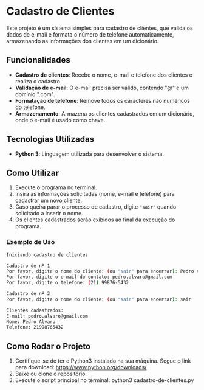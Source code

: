 # Cadastro de Clientes

Este projeto é um sistema simples para cadastro de clientes, que valida os dados de e-mail e formata o número de telefone automaticamente, armazenando as informações dos clientes em um dicionário.

## Funcionalidades

- **Cadastro de clientes**: Recebe o nome, e-mail e telefone dos clientes e realiza o cadastro.
- **Validação de e-mail**: O e-mail precisa ser válido, contendo "@" e um domínio ".com".
- **Formatação de telefone**: Remove todos os caracteres não numéricos do telefone.
- **Armazenamento**: Armazena os clientes cadastrados em um dicionário, onde o e-mail é usado como chave.

## Tecnologias Utilizadas

- **Python 3**: Linguagem utilizada para desenvolver o sistema.

## Como Utilizar

1. Execute o programa no terminal.
2. Insira as informações solicitadas (nome, e-mail e telefone) para cadastrar um novo cliente.
3. Caso queira parar o processo de cadastro, digite `"sair"` quando solicitado a inserir o nome.
4. Os clientes cadastrados serão exibidos ao final da execução do programa.

### Exemplo de Uso

```bash
Iniciando cadastro de clientes

Cadastro de nº 1
Por favor, digite o nome do cliente: (ou "sair" para encerrar): Pedro Alvaro
Por favor, digite o e-mail do contato: pedro.alvaro@gmail.com
Por favor, digite o telefone: (21) 99876-5432

Cadastro de nº 2
Por favor, digite o nome do cliente: (ou "sair" para encerrar): sair

Clientes cadastrados:
E-mail: pedro.alvaro@gmail.com
Nome: Pedro Alvaro
Telefone: 21998765432

```
## Como Rodar o Projeto

1. Certifique-se de ter o Python3 instalado na sua máquina. 
   Segue o link para download: https://www.python.org/downloads/
2. Baixe ou clone o repositório.
3. Execute o script principal no terminal: python3 cadastro-de-clientes.py



